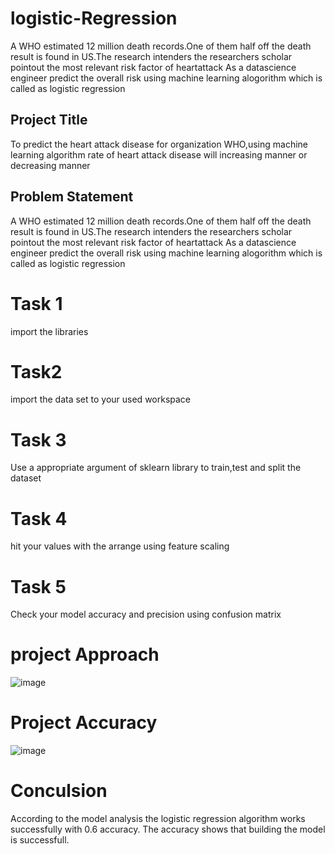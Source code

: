 # logistic-Regression
A WHO estimated 12 million death records.One of them half off the death result is found in US.The research intenders the researchers scholar pointout the most relevant risk factor of heartattack As a datascience engineer predict the overall risk using machine learning alogorithm which is called as logistic regression
## Project Title
To predict the heart attack disease for organization WHO,using machine learning algorithm rate of heart attack disease will increasing manner or decreasing manner
## Problem Statement
A WHO estimated 12 million death records.One of them half off the death result is found in US.The research intenders the researchers scholar pointout the most relevant risk factor of heartattack As a datascience engineer predict the overall risk using machine learning alogorithm which is called as logistic regression
# Task 1
import the libraries
# Task2
import the data set to your used workspace
# Task 3
Use a appropriate argument of sklearn library to train,test and split the dataset
# Task 4
hit your values with the arrange using feature scaling
# Task 5
Check your model accuracy and precision using confusion matrix
# project Approach
![image](https://github.com/sabbanivamshi/logistic-Regression/assets/143178429/74e0d803-bec4-4e10-846b-ef4b01250f3b)
# Project Accuracy
![image](https://github.com/sabbanivamshi/logistic-Regression/assets/143178429/25e2c8c1-baa3-49fd-b7ba-a36cafc24bb0)
# Conculsion
According to the model analysis the logistic regression algorithm works successfully with 0.6 accuracy.
The accuracy shows that building the model is successfull.
